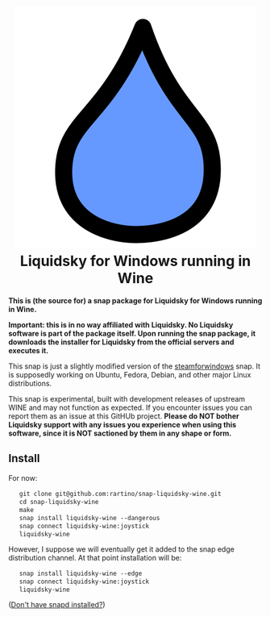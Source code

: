 <h1 align="center">
  <img src="snap/gui/liquidsky-wine.png" alt="Liquidsky in Wine">
  <br />
  Liquidsky for Windows running in Wine
</h1>

<p align="center"><p><b>This is (the source for) a snap package for Liquidsky for Windows running in Wine.</b></p>

  <p><b>Important: this is in no way affiliated with Liquidsky. No Liquidsky software is part of the package itself. Upon running the snap package, it downloads the installer for Liquidsky from the official servers and executes it.</b></p>

  <p>This snap is just a slightly modified version of the <a href="https://github.com/snapcrafters/steamforwindows">steamforwindows</a> snap. It is supposedly working on Ubuntu, Fedora, Debian, and other major Linux distributions.</p> 

  <p>This snap is experimental, built with development releases of upstream WINE and may not function as expected. If you encounter issues you can report them as an issue at this GitHUb project. <b>Please do NOT bother Liquidsky support with any issues you experience when using this software, since it is NOT sactioned by them in any shape or form.</b></p>

## Install

For now:
```
   git clone git@github.com:rartino/snap-liquidsky-wine.git
   cd snap-liquidsky-wine
   make
   snap install liquidsky-wine --dangerous
   snap connect liquidsky-wine:joystick
   liquidsky-wine
```

However, I suppose we will eventually get it added to the snap edge distribution channel. At that point installation will be:
```
   snap install liquidsky-wine --edge
   snap connect liquidsky-wine:joystick
   liquidsky-wine
```

([Don't have snapd installed?](https://snapcraft.io/docs/core/install))

